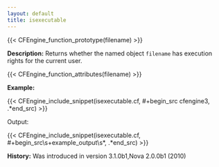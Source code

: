 ```yaml
---
layout: default
title: isexecutable
---
```


{{< CFEngine_function_prototype(filename) >}}

**Description:** Returns whether the named object `filename` has execution rights for the current user.

{{< CFEngine_function_attributes(filename) >}}

**Example:**

{{< CFEngine_include_snippet(isexecutable.cf, #\+begin_src cfengine3, .*end_src) >}}

Output:

{{< CFEngine_include_snippet(isexecutable.cf, #\+begin_src\s+example_output\s*, .*end_src) >}}

**History:** Was introduced in version 3.1.0b1,Nova 2.0.0b1 (2010)
